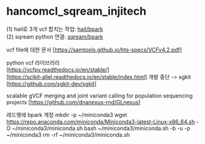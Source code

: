 # hancomcl_sqream_injitech

(1) hail로 3개 vcf 합치는 작업: [hail/bpark]</br>
(2) sqream python 연결: [sqream/bpark]</br>

vcf file에 대한 문서 [https://samtools.github.io/hts-specs/VCFv4.2.pdf]

python vcf 라이브러리</br>
[https://vcfpy.readthedocs.io/en/stable/]</br>
[https://scikit-allel.readthedocs.io/en/stable/index.html] 개발 중단 -> sgkit</br>
[https://github.com/sgkit-dev/sgkit]</br>

scalable gVCF merging and joint variant calling for population sequencing projects [https://github.com/dnanexus-rnd/GLnexus]

레드헷에 bpark 계정
mkdir -p ~/miniconda3
wget https://repo.anaconda.com/miniconda/Miniconda3-latest-Linux-x86_64.sh -O ~/miniconda3/miniconda.sh
bash ~/miniconda3/miniconda.sh -b -u -p ~/miniconda3
rm -rf ~/miniconda3/miniconda.sh

[hail/bpark]: hail/bpark.ipynb
[sqream/bpark]: sqream/bpark.ipynb